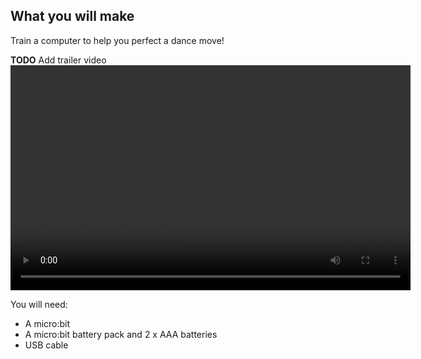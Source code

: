 ## What you will make

Train a computer to help you perfect a dance move!

**TODO** Add trailer video
<video width="640" height="360" controls>
  <source src="images/step1.mp4" type="video/mp4" alt="A machine learning model estimates which dance move is being performed by a young person">
Your browser does not support the video tag.
</video>

You will need:
- A micro:bit
- A micro:bit battery pack and 2 x AAA batteries 
- USB cable